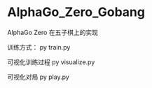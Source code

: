 # AlphaGo_Zero_Gobang

AlphaGo Zero 在五子棋上的实现

训练方式：
py train.py

可视化训练过程
py visualize.py

可视化对局
py play.py
